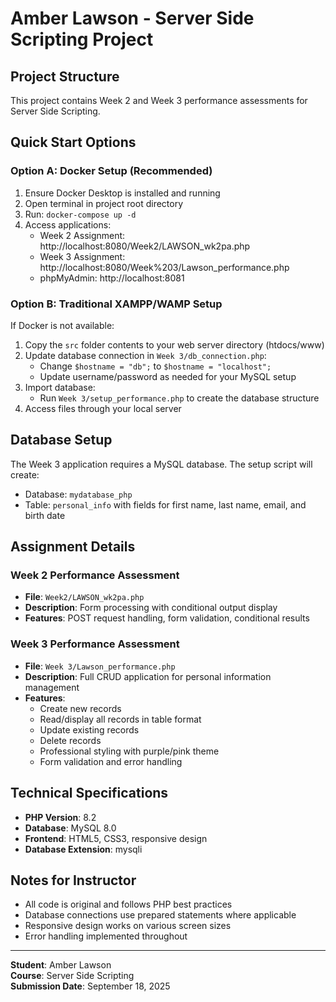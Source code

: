 # Amber Lawson - Server Side Scripting Project

## Project Structure
This project contains Week 2 and Week 3 performance assessments for Server Side Scripting.

## Quick Start Options

### Option A: Docker Setup (Recommended)
1. Ensure Docker Desktop is installed and running
2. Open terminal in project root directory
3. Run: `docker-compose up -d`
4. Access applications:
   - Week 2 Assignment: http://localhost:8080/Week2/LAWSON_wk2pa.php
   - Week 3 Assignment: http://localhost:8080/Week%203/Lawson_performance.php
   - phpMyAdmin: http://localhost:8081

### Option B: Traditional XAMPP/WAMP Setup
If Docker is not available:

1. Copy the `src` folder contents to your web server directory (htdocs/www)
2. Update database connection in `Week 3/db_connection.php`:
   - Change `$hostname = "db";` to `$hostname = "localhost";`
   - Update username/password as needed for your MySQL setup
3. Import database:
   - Run `Week 3/setup_performance.php` to create the database structure
4. Access files through your local server

## Database Setup
The Week 3 application requires a MySQL database. The setup script will create:
- Database: `mydatabase_php`
- Table: `personal_info` with fields for first name, last name, email, and birth date

## Assignment Details

### Week 2 Performance Assessment
- **File**: `Week2/LAWSON_wk2pa.php`
- **Description**: Form processing with conditional output display
- **Features**: POST request handling, form validation, conditional results

### Week 3 Performance Assessment  
- **File**: `Week 3/Lawson_performance.php`
- **Description**: Full CRUD application for personal information management
- **Features**: 
  - Create new records
  - Read/display all records in table format
  - Update existing records
  - Delete records
  - Professional styling with purple/pink theme
  - Form validation and error handling

## Technical Specifications
- **PHP Version**: 8.2
- **Database**: MySQL 8.0
- **Frontend**: HTML5, CSS3, responsive design
- **Database Extension**: mysqli

## Notes for Instructor
- All code is original and follows PHP best practices
- Database connections use prepared statements where applicable
- Responsive design works on various screen sizes
- Error handling implemented throughout

---
**Student**: Amber Lawson  
**Course**: Server Side Scripting  
**Submission Date**: September 18, 2025
